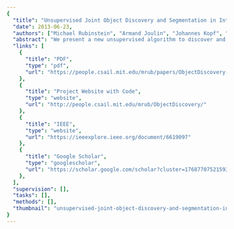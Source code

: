 ```yaml
---
{
  "title": "Unsupervised Joint Object Discovery and Segmentation in Internet Images",
  "date": 2013-06-23,
  "authors": ["Michael Rubinstein", "Armand Joulin", "Johannes Kopf", "Ce Liu"],
  "abstract": "We present a new unsupervised algorithm to discover and segment out common objects from large and diverse image collections. In contrast to previous co-segmentation methods, our algorithm performs well even in the presence of significant amounts of noise images (images not containing a common object), as typical for datasets collected from Internet search. The key insight to our algorithm is that common object patterns should be salient within each image, while being sparse with respect to smooth transformations across other images. We propose to use dense correspondences between images to capture the sparsity and visual variability of the common object over the entire database, which enables us to ignore noise objects that may be salient within their own images but do not commonly occur in others. We performed extensive numerical evaluation on established co-segmentation datasets, as well as several new datasets generated using Internet search. Our approach is able to effectively segment out the common object for diverse object categories, while naturally identifying images where the common object is not present.",
  "links": [
    {
      "title": "PDF",
      "type": "pdf",
      "url": "https://people.csail.mit.edu/mrub/papers/ObjectDiscovery-cvpr13.pdf"
    },
    {
      "title": "Project Website with Code",
      "type": "website",
      "url": "http://people.csail.mit.edu/mrub/ObjectDiscovery/"
    },
    {
      "title": "IEEE",
      "type": "website",
      "url": "https://ieeexplore.ieee.org/document/6619097"
    },
    {
      "title": "Google Scholar",
      "type": "googlescholar",
      "url": "https://scholar.google.com/scholar?cluster=17687707521593576527"
    },
  ],
  "supervision": [],
  "tasks": [],
  "methods": [],
  "thumbnail": "unsupervised-joint-object-discovery-and-segmentation-in-internet-images.jpg"
}
---
```

